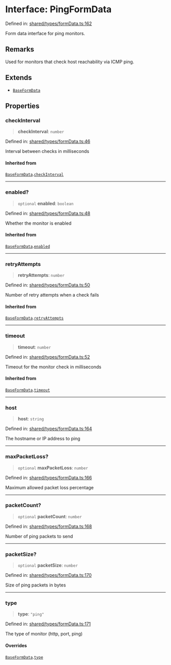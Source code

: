 # Interface: PingFormData

Defined in: [shared/types/formData.ts:162](https://github.com/Nick2bad4u/Uptime-Watcher/blob/main/shared/types/formData.ts#L162)

Form data interface for ping monitors.

## Remarks

Used for monitors that check host reachability via ICMP ping.

## Extends

- [`BaseFormData`](BaseFormData.md)

## Properties

### checkInterval

> **checkInterval**: `number`

Defined in: [shared/types/formData.ts:46](https://github.com/Nick2bad4u/Uptime-Watcher/blob/main/shared/types/formData.ts#L46)

Interval between checks in milliseconds

#### Inherited from

[`BaseFormData`](BaseFormData.md).[`checkInterval`](BaseFormData.md#checkinterval)

***

### enabled?

> `optional` **enabled**: `boolean`

Defined in: [shared/types/formData.ts:48](https://github.com/Nick2bad4u/Uptime-Watcher/blob/main/shared/types/formData.ts#L48)

Whether the monitor is enabled

#### Inherited from

[`BaseFormData`](BaseFormData.md).[`enabled`](BaseFormData.md#enabled)

***

### retryAttempts

> **retryAttempts**: `number`

Defined in: [shared/types/formData.ts:50](https://github.com/Nick2bad4u/Uptime-Watcher/blob/main/shared/types/formData.ts#L50)

Number of retry attempts when a check fails

#### Inherited from

[`BaseFormData`](BaseFormData.md).[`retryAttempts`](BaseFormData.md#retryattempts)

***

### timeout

> **timeout**: `number`

Defined in: [shared/types/formData.ts:52](https://github.com/Nick2bad4u/Uptime-Watcher/blob/main/shared/types/formData.ts#L52)

Timeout for the monitor check in milliseconds

#### Inherited from

[`BaseFormData`](BaseFormData.md).[`timeout`](BaseFormData.md#timeout)

***

### host

> **host**: `string`

Defined in: [shared/types/formData.ts:164](https://github.com/Nick2bad4u/Uptime-Watcher/blob/main/shared/types/formData.ts#L164)

The hostname or IP address to ping

***

### maxPacketLoss?

> `optional` **maxPacketLoss**: `number`

Defined in: [shared/types/formData.ts:166](https://github.com/Nick2bad4u/Uptime-Watcher/blob/main/shared/types/formData.ts#L166)

Maximum allowed packet loss percentage

***

### packetCount?

> `optional` **packetCount**: `number`

Defined in: [shared/types/formData.ts:168](https://github.com/Nick2bad4u/Uptime-Watcher/blob/main/shared/types/formData.ts#L168)

Number of ping packets to send

***

### packetSize?

> `optional` **packetSize**: `number`

Defined in: [shared/types/formData.ts:170](https://github.com/Nick2bad4u/Uptime-Watcher/blob/main/shared/types/formData.ts#L170)

Size of ping packets in bytes

***

### type

> **type**: `"ping"`

Defined in: [shared/types/formData.ts:171](https://github.com/Nick2bad4u/Uptime-Watcher/blob/main/shared/types/formData.ts#L171)

The type of monitor (http, port, ping)

#### Overrides

[`BaseFormData`](BaseFormData.md).[`type`](BaseFormData.md#type)

